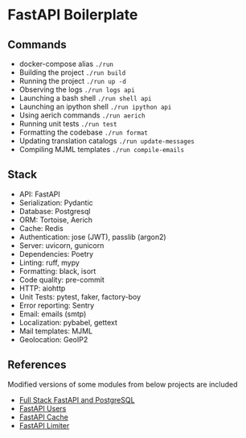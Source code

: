 # FastAPI Boilerplate

## Commands

- docker-compose alias `./run`
- Building the project `./run build`
- Running the project `./run up -d`
- Observing the logs `./run logs api`
- Launching a bash shell `./run shell api`
- Launching an ipython shell `./run ipython api`
- Using aerich commands `./run aerich`
- Running unit tests `./run test`
- Formatting the codebase `./run format`
- Updating translation catalogs `./run update-messages`
- Compiling MJML templates `./run compile-emails`

## Stack

- API: FastAPI
- Serialization: Pydantic
- Database: Postgresql
- ORM: Tortoise, Aerich
- Cache: Redis
- Authentication: jose (JWT), passlib (argon2)
- Server: uvicorn, gunicorn
- Dependencies: Poetry
- Linting: ruff, mypy
- Formatting: black, isort
- Code quality: pre-commit
- HTTP: aiohttp
- Unit Tests: pytest, faker, factory-boy
- Error reporting: Sentry
- Email: emails (smtp)
- Localization: pybabel, gettext
- Mail templates: MJML
- Geolocation: GeoIP2

## References

Modified versions of some modules from below projects are included

- [Full Stack FastAPI and PostgreSQL](https://github.com/tiangolo/full-stack-fastapi-postgresql)
- [FastAPI Users](https://github.com/fastapi-users/fastapi-users)
- [FastAPI Cache](https://github.com/long2ice/fastapi-cache)
- [FastAPI Limiter](https://github.com/long2ice/fastapi-limiter)
